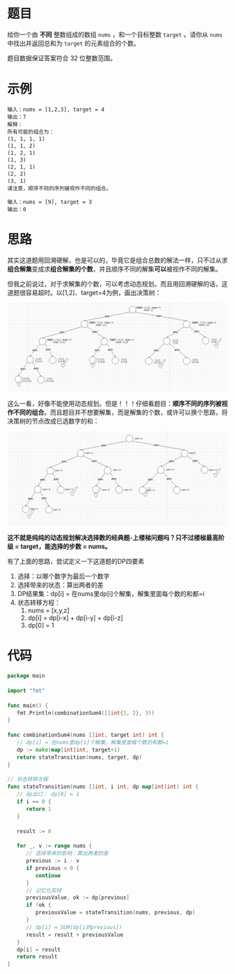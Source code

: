 # 题目

给你一个由 **不同** 整数组成的数组 `nums` ，和一个目标整数 `target` 。请你从 `nums` 中找出并返回总和为 `target` 的元素组合的个数。

题目数据保证答案符合 32 位整数范围。

# 示例

```
输入：nums = [1,2,3], target = 4
输出：7
解释：
所有可能的组合为：
(1, 1, 1, 1)
(1, 1, 2)
(1, 2, 1)
(1, 3)
(2, 1, 1)
(2, 2)
(3, 1)
请注意，顺序不同的序列被视作不同的组合。
```

```
输入：nums = [9], target = 3
输出：0
```

# 思路

其实这道题用回溯硬解，也是可以的，毕竟它是组合总数的解法一样，只不过从求**组合解集**变成求**组合解集的个数**，并且顺序不同的解集**可以**被视作不同的解集。

但我之前说过，对于求解集的个数，可以考虑动态规划。而且用回溯硬解的话，这道题很容易超时。以[1,2]、target=4为例，画出决策树：

![image-20221122195914355](markdown-img/思路.assets/image-20221122195914355.png)

这么一看，好像不能使用动态规划。但是！！！仔细看题目：**顺序不同的序列被视作不同的组合**。而且题目并不想要解集，而是解集的个数，或许可以换个思路，将决策树的节点改成已选数字的和：

![image-20221122195927954](markdown-img/思路.assets/image-20221122195927954.png)

**这不就是纯纯的动态规划解决选择数的经典题-上楼梯问题吗？只不过楼梯最高阶级 = target，能选择的步数 = nums。**

有了上面的思路，尝试定义一下这道题的DP四要素

1. 选择：以哪个数字为最后一个数字
2. 选择带来的状态：算出两者的差
3. DP结果集：dp[i] = 在nums里dp[i]个解集，解集里面每个数的和都=i
4. 状态转移方程：
   1. nums = [x,y,z]
   2. dp[i] = dp[i-x] + dp[i-y] + dp[i-z]
   3. dp[0] = 1

# 代码

```go
package main

import "fmt"

func main() {
   fmt.Println(combinationSum4([]int{1, 2}, 3))
}

func combinationSum4(nums []int, target int) int {
   // dp[i] = 在nums里dp[i]个解集，解集里面每个数的和都=i
   dp := make(map[int]int, target+1)
   return stateTransition(nums, target, dp)
}

// 状态转移方程
func stateTransition(nums []int, i int, dp map[int]int) int {
   // dp出口： dp[0] = 1
   if i == 0 {
      return 1
   }

   result := 0

   for _, v := range nums {
      // 选择带来的影响：算出两者的差
      previous := i - v
      if previous < 0 {
         continue
      }
      // 记忆化剪枝
      previousValue, ok := dp[previous]
      if !ok {
         previousValue = stateTransition(nums, previous, dp)
      }
      // dp[i] = SUM(dp[i的previous])
      result = result + previousValue
   }
   dp[i] = result
   return result
}
```

